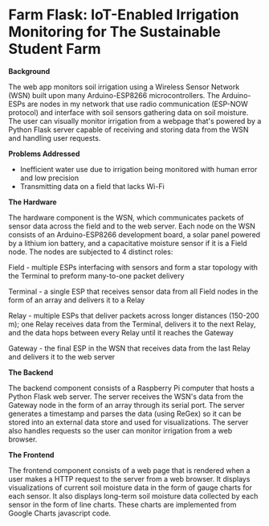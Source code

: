 # Farm Flask: IoT-Enabled Irrigation Monitoring for The Sustainable Student Farm

**Background**

The web app monitors soil irrigation using a Wireless Sensor Network (WSN) built upon many Arduino-ESP8266 microcontrollers. The Arduino-ESPs are nodes in my network that use radio communication (ESP-NOW protocol) and interface with soil sensors gathering data on soil moisture. The user can visually monitor irrigation from a webpage that's powered by a Python Flask server capable of receiving and storing data from the WSN and handling user requests.

**Problems Addressed**

- Inefficient water use due to irrigation being monitored with human error and low precision
- Transmitting data on a field that lacks Wi-Fi

**The Hardware** 

The hardware component is the WSN, which communicates packets of sensor data across the field and to the web server. Each node on the WSN consists of an Arduino-ESP8266 development board, a solar panel powered by a lithium ion battery, and a capacitative moisture sensor if it is a Field node. 
The nodes are subjected to 4 distinct roles:

Field - multiple ESPs interfacing with sensors and form a star topology with the Terminal to preform many-to-one packet delivery

Terminal - a single ESP that receives sensor data from all Field nodes in the form of an array and delivers it to a Relay

Relay - multiple ESPs that deliver packets across longer distances (150-200 m); one Relay receives data from the Terminal, delivers it to the next Relay, and the data hops between every Relay until it reaches the Gateway

Gateway - the final ESP in the WSN that receives data from the last Relay and delivers it to the web server

**The Backend**  

The backend component consists of a Raspberry Pi computer that hosts a Python Flask web server. The server receives the WSN's data from the Gateway node in the form of an array through its serial port. The server generates a timestamp and parses the data (using ReGex) so it can be stored into an external data store and used for visualizations. The server also handles requests so the user can monitor irrigation from a web browser.

**The Frontend** 

The frontend component consists of a web page that is rendered when a user makes a HTTP request to the server from a web browser. It displays visualizations of current soil moisture data in the form of gauge charts for each sensor. It also displays long-term soil moisture data collected by each sensor in the form of line charts. These charts are implemented from Google Charts javascript code.
